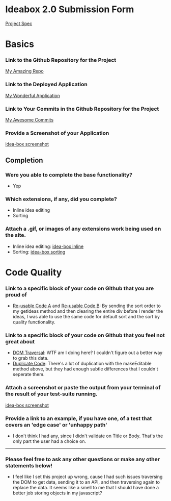 # Ideabox 2.0 Submission Form
[Project Spec](https://github.com/turingschool/curriculum/blob/master/source/projects/revenge_of_idea_box.markdown)

# Basics

### Link to the Github Repository for the Project
[My Amazing Repo](https://github.com/ShannonPaige/idea-box)

### Link to the Deployed Application
[My Wonderful Application](https://idea-box-shannon.herokuapp.com/)

### Link to Your Commits in the Github Repository for the Project
[My Awesome Commits](https://github.com/ShannonPaige/idea-box/commits/master)

### Provide a Screenshot of your Application
[idea-box screenshot](images/shannon.png)

## Completion

### Were you able to complete the base functionality?
* Yep

### Which extensions, if any, did you complete?
* Inline idea editing
* Sorting

### Attach a .gif, or images of any extensions work being used on the site.
* Inline idea editing:
[idea-box inline](images/shannon-inline.gif)
* Sorting:
[idea-box sorting](images/shannon-sort.gif)

# Code Quality

### Link to a specific block of your code on Github that you are proud of
* [Re-usable Code A](https://github.com/ShannonPaige/idea-box/blob/master/app/assets/javascripts/render_or_hide_idea.js#L33)
and [Re-usable Code B](https://github.com/ShannonPaige/idea-box/blob/master/app/assets/javascripts/all_ideas.js#L5): By sending the sort order to my getIdeas method and then clearing the entire div before I render the ideas, I was able to use the same code for default sort and the sort by quality functionality.

### Link to a specific block of your code on Github that you feel not great about
* [DOM Traversal](https://github.com/ShannonPaige/idea-box/blob/master/app/assets/javascripts/search_ideas.js#L6-L7): WTF am I doing here? I couldn't figure out a better way to grab this data.
* [Duplicate Code](https://github.com/ShannonPaige/idea-box/blob/master/app/assets/javascripts/edit_ideas.js#L38-L45): There's a lot of duplication with the makeEditable method above, but they had enough subtle differences that I couldn't seperate them.

### Attach a screenshot or paste the output from your terminal of the result of your test-suite running.
[idea-box screenshot](images/shannon-testSuite.png)

### Provide a link to an example, if you have one, of a test that covers an 'edge case' or 'unhappy path'
* I don't think I had any, since I didn't validate on Title or Body. That's the only part the user had a
choice on.

-----

### Please feel free to ask any other questions or make any other statements below!
* I feel like I set this project up wrong, cause I had such issues traversing the DOM to get data, sending it to an API, and then traversing again to replace the data. It seems like a smell to me that I should have done a better job storing objects in my javascript?

